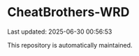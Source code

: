 # CheatBrothers-WRD

Last updated: 2025-06-30 00:56:53

This repository is automatically maintained.
